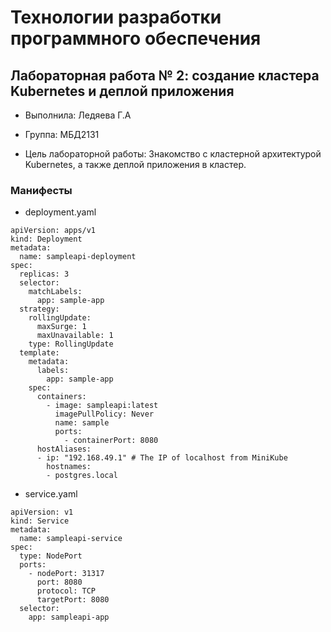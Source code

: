 # Технологии разработки программного обеспечения

## Лабораторная работа № 2: создание кластера Kubernetes и деплой приложения

-  Выполнила: Ледяева Г.А
-  Группа: МБД2131

-  Цель лабораторной работы: Знакомство с кластерной архитектурой  Kubernetes, а также деплой приложения в кластер.

### Манифесты 

- deployment.yaml
```
apiVersion: apps/v1
kind: Deployment
metadata:
  name: sampleapi-deployment
spec:
  replicas: 3
  selector:
    matchLabels:
      app: sample-app
  strategy:
    rollingUpdate:
      maxSurge: 1
      maxUnavailable: 1
    type: RollingUpdate
  template:
    metadata:
      labels:
        app: sample-app
    spec:
      containers:
        - image: sampleapi:latest
          imagePullPolicy: Never 
          name: sample
          ports:
            - containerPort: 8080
      hostAliases:
      - ip: "192.168.49.1" # The IP of localhost from MiniKube
        hostnames:
        - postgres.local
  ```
        
- service.yaml 

```
apiVersion: v1
kind: Service
metadata:
  name: sampleapi-service
spec:
  type: NodePort
  ports:
    - nodePort: 31317
      port: 8080
      protocol: TCP
      targetPort: 8080
  selector:
    app: sampleapi-app
 ```
